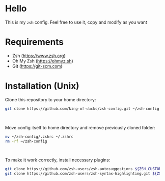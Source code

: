 # Hello
This is my `zsh` config. Feel free to use it, copy and modify as you want

# Requirements 
* Zsh (https://www.zsh.org)
* Oh My Zsh (https://ohmyz.sh)
* Git (https://git-scm.com)

# Installation (Unix)
Clone this repository to your home directory:
```bash
git clone https://github.com/king-of-ducks/zsh-config.git ~/zsh-config
```
<br>

Move config itself to home directory and remove previously cloned folder:
```bash
mv ~/zsh-config/.zshrc ~/.zshrc
rm -rf ~/zsh-config
```
<br>

To make it work correctly, install necessary plugins:
```bash
git clone https://github.com/zsh-users/zsh-autosuggestions ${ZSH_CUSTOM:-~/.oh-my-zsh/custom}/plugins/zsh-autosuggestions
git clone https://github.com/zsh-users/zsh-syntax-highlighting.git ${ZSH_CUSTOM:-~/.oh-my-zsh/custom}/plugins/zsh-syntax-highlighting
```
